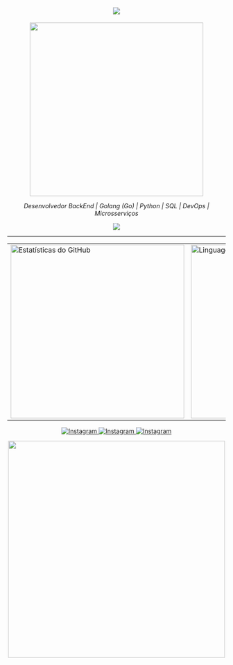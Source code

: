 <h1 align="center">
    <img src="https://readme-typing-svg.demolab.com?font=Knewave&size=28&duration=2500&pause=400&color=00FF00&center=true&vCenter=true&width=600&lines=Hello+world!;Vin%C3%ADcius+from+Brazil">
</h1>

<p align="center">
    <img src="https://media1.giphy.com/media/v1.Y2lkPTc5MGI3NjExeDJta3Ayd2NhMG5iemg0d2JnY2g5bXVkanNwazJiOXB4NDJsY2hwYSZlcD12MV9pbnRlcm5hbF9naWZfYnlfaWQmY3Q9Zw/LZ3u3BeP3pjTDqYaqc/giphy.gif" width="400" />
</p>

<p align="center">
    <em>Desenvolvedor BackEnd | Golang (Go) | Python | SQL | DevOps | Microsserviços </em>
</p>



<p align="center">
  <a href="https://skillicons.dev">
    <img src="https://skillicons.dev/icons?i=go,py,mysql,docker,aws" />
  </a>
</p>

---

<table align="center">
    <tr>
        <td>
            <img src="https://github-readme-stats.vercel.app/api?username=vsampaioo&show_icons=true&theme=dark" alt="Estatísticas do GitHub" width="400"/>
        </td>
        <td>
            <img src="https://github-readme-stats.vercel.app/api/top-langs/?username=vsampaioo&layout=compact&theme=dark" alt="Linguagens mais usadas" width="400"/>
        </td>
    </tr>
</table>

<p align="center">
    <a href="https://www.linkedin.com/in/vinicius-almeida-sampaio/" target="_blank">
       <img alt="Instagram" src="https://skillicons.dev/icons?i=linkedin" />
    </a>
    <a href="https://github.com/vsampaioo" target="_blank">
       <img alt="Instagram" src="https://skillicons.dev/icons?i=github" />
    </a>
    <a href="https://www.instagram.com/vini_ipanema/" target="_blank">
        <img alt="Instagram" src="https://skillicons.dev/icons?i=instagram" />
    </a>
</p>

<p align="center"> <img src="https://media.giphy.com/media/dRj9WV69tCVvELTO1u/giphy.gif" width="500" /> </p>
